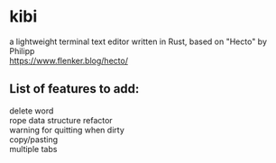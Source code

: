 # kibi
a lightweight terminal text editor written in Rust, based on "Hecto" by Philipp  
https://www.flenker.blog/hecto/  

## List of features to add:  
delete word  
rope data structure refactor  
warning for quitting when dirty  
copy/pasting  
multiple tabs

